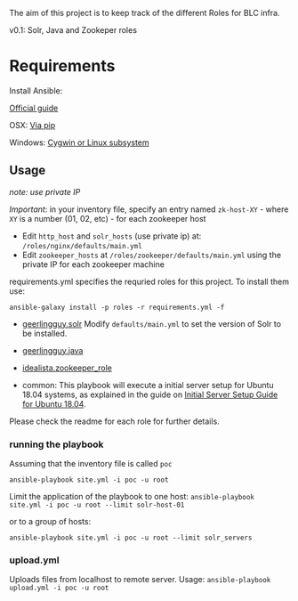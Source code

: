 The aim of this project is to keep track of the different Roles for BLC infra.

v0.1: Solr, Java and Zookeper roles

# Requirements
Install Ansible:

[Official guide](https://docs.ansible.com/ansible/latest/installation_guide/intro_installation.html)

OSX: [Via pip](https://docs.ansible.com/ansible/latest/installation_guide/intro_installation.html#latest-releases-via-pip)

Windows: [Cygwin or Linux subsystem](https://geekflare.com/ansible-installation-windows/)


## Usage
_note: use private IP_

*Important*:  in your inventory file, specify an entry named `zk-host-XY` - where `XY` is a number (01, 02, etc) - for each zookeeper host

- Edit `http_host` and `solr_hosts` (use private ip) at: `/roles/nginx/defaults/main.yml` 
- Edit `zookeeper_hosts` at `/roles/zookeeper/defaults/main.yml` using the private IP for each zookeeper machine


requirements.yml specifies the requried roles for this project. To install them use:

`ansible-galaxy install -p roles -r requirements.yml -f` 


- [geerlingguy.solr](https://github.com/geerlingguy/ansible-role-solr)
Modify `defaults/main.yml` to set the version of Solr to be installed.

- [geerlingguy.java](https://github.com/geerlingguy/ansible-role-java) 
- [idealista.zookeeper_role](https://github.com/idealista/zookeeper_role)
- common: This playbook will execute a initial server setup for Ubuntu 18.04 systems, as explained in the guide on
[Initial Server Setup Guide for Ubuntu 18.04](https://www.digitalocean.com/community/tutorials/how-to-use-ansible-to-automate-initial-server-setup-on-ubuntu-18-04).
  
 
Please check the readme for each role for further details.


### running the playbook
Assuming that the inventory file is called `poc` 

`ansible-playbook site.yml -i poc -u root`

Limit the application of the playbook to one host:
`ansible-playbook site.yml -i poc -u root --limit solr-host-01`

  or to a group of hosts:
  
  `ansible-playbook site.yml -i poc -u root --limit solr_servers`

### upload.yml
Uploads files from localhost to remote server. Usage:
`ansible-playbook upload.yml -i poc -u root`
